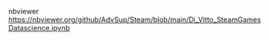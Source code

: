 nbviewer  
https://nbviewer.org/github/AdvSup/Steam/blob/main/Di_Vitto_SteamGamesDatascience.ipynb  
